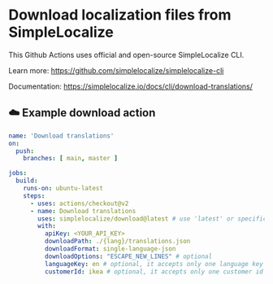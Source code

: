 # Download localization files from SimpleLocalize

This Github Actions uses official and open-source SimpleLocalize CLI.

Learn more: https://github.com/simplelocalize/simplelocalize-cli

Documentation: https://simplelocalize.io/docs/cli/download-translations/

## ☁️ Example download action

```yml
name: 'Download translations'
on:
  push:
    branches: [ main, master ]

jobs:
  build:
    runs-on: ubuntu-latest
    steps:
      - uses: actions/checkout@v2
      - name: Download translations
        uses: simplelocalize/download@latest # use 'latest' or specific version number, eg: '2.0.5'
        with:
          apiKey: <YOUR_API_KEY>
          downloadPath: ./{lang}/translations.json
          downloadFormat: single-language-json
          downloadOptions: "ESCAPE_NEW_LINES" # optional
          languageKey: en # optional, it accepts only one language key
          customerId: ikea # optional, it accepts only one customer id
```
